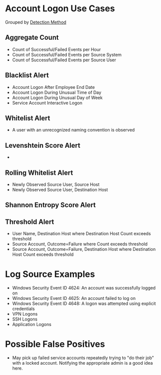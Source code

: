# Account Logon Use Cases

Grouped by [Detection Method](/Detection-Methods.md)


## Aggregate Count
- Count of Successful/Failed Events per Hour
- Count of Successful/Failed Events per Source System
- Count of Successful/Failed Events per Source User


## Blacklist Alert
- Account Logon After Employee End Date
- Account Logon During Unusual Time of Day
- Account Logon During Unusual Day of Week
- Service Account Interactive Logon


## Whitelist Alert
- A user with an unrecognized naming convention is observed


## Levenshtein Score Alert
- 


## Rolling Whitelist Alert
- Newly Observed Source User, Source Host
- Newly Observed Source User, Destination Host


## Shannon Entropy Score Alert


## Threshold Alert
- User Name, Destination Host where Destination Host Count exceeds threshold
- Source Account, Outcome=Failure where Count exceeds threshold
- Source Account, Outcome=Failure, Destination Host where Destination Host Count exceeds threshold


# Log Source Examples
- Windows Security Event ID 4624: An account was successfully logged on
- Windows Security Event ID 4625: An account failed to log on
- Windows Security Event ID 4648: A logon was attempted using explicit credentials
- VPN Logons
- SSH Logons
- Application Logons


# Possible False Positives
- May pick up failed service accounts repeatedly trying to "do their job" with a locked account. Notifying the appropriate admin is a good idea here.
